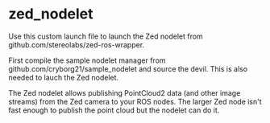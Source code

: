 # zed_nodelet

Use this custom launch file to launch the Zed nodelet from github.com/stereolabs/zed-ros-wrapper.

First compile the sample nodelet manager from github.com/cryborg21/sample_nodelet and source the devil. This is also needed to lauch the Zed nodelet.

The Zed nodelet allows publishing PointCloud2 data (and other image streams) from the Zed camera to your ROS nodes. The larger Zed node isn't fast enough to publish the point cloud but the nodelet can do it.


